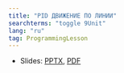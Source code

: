 ```yaml
---
title: "PID ДВИЖЕНИЕ ПО ЛИНИИ"
searchterms: "toggle 9Unit"
lang: "ru"
tag: ProgrammingLesson
---
```

 <ul>
 <li class="ng-binding">Slides:
 <a href="ProgrammingLessons/PIDLineFollowerRU.pptx">PPTX</a>,
 <a href="ProgrammingLessons/PIDLineFollowerRU.pdf">PDF</a>
 </li>
 </ul>
